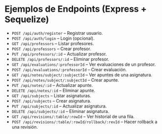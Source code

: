 # Ejemplos de Endpoints (Express + Sequelize)

- `POST /api/auth/register` – Registrar usuario.
- `POST /api/auth/login` – Login (opcional).
- `GET /api/professors` – Listar profesores.
- `POST /api/professors` – Crear profesor.
- `PUT /api/professors/:id` – Actualizar profesor.
- `DELETE /api/professors/:id` – Eliminar profesor.
- `GET /api/evaluations/:professorId` – Ver evaluaciones de un profesor.
- `POST /api/evaluations/:professorId` – Crear evaluación.
- `GET /api/notes/subject/:subjectId` – Ver apuntes de una asignatura.
- `POST /api/notes/subject/:subjectId` – Crear apunte.
- `PUT /api/notes/:id` – Actualizar apunte.
- `DELETE /api/notes/:id` – Eliminar apunte.
- `GET /api/subjects` – Listar asignaturas.
- `POST /api/subjects` – Crear asignatura.
- `PUT /api/subjects/:id` – Actualizar asignatura.
- `DELETE /api/subjects/:id` – Eliminar asignatura.
- `GET /api/revisions/:table/:rowId` – Ver historial de una fila.
- `POST /api/revisions/:table/:rowId/rollback/:revId` – Hacer rollback a una revisión.
